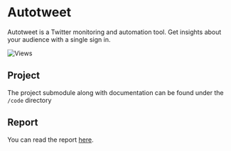 # Autotweet

Autotweet is a Twitter monitoring and automation tool. Get insights about your audience with a single sign in.

![Views](https://user-images.githubusercontent.com/18191750/84209789-5335e700-aab7-11ea-991d-9ceac0fc0017.png)

## Project

The project submodule along with documentation can be found under the `/code` directory

## Report

You can read the report [here](https://raw.githubusercontent.com/valaymerick/twitter-app/c7fc093c25efde507490f690b91f4ee37366d42a/report/report.pdf).

